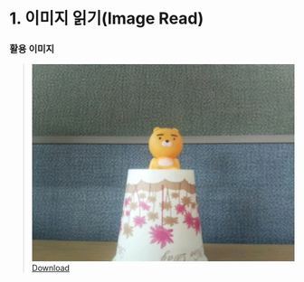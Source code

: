 # 1. 이미지 읽기(Image Read)

### 활용 이미지
><a href="https://github.com/hanback-docs/OpenCV-Examples/raw/master/img.jpg"><img src="https://github.com/hanback-docs/OpenCV-Examples/blob/master/img.jpg"><br>
Download</a>
